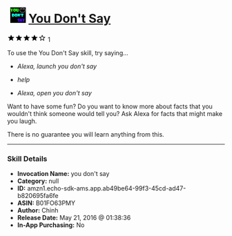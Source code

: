 # &nbsp;<img src="skill_icon" alt="You Don't Say icon" width="36"> [You Don't Say](http://alexa.amazon.com/#skills/amzn1.echo-sdk-ams.app.ab49be64-99f3-45cd-ad47-b820695fa6fe)
![4 stars](../../images/ic_star_black_18dp_1x.png)![4 stars](../../images/ic_star_black_18dp_1x.png)![4 stars](../../images/ic_star_black_18dp_1x.png)![4 stars](../../images/ic_star_black_18dp_1x.png)![4 stars](../../images/ic_star_border_black_18dp_1x.png) 1

To use the You Don't Say skill, try saying...

* *Alexa, launch you don't say*

* *help*

* *Alexa, open you don't say*

Want to have some fun? Do you want to know more about facts that you wouldn't think someone would tell you? Ask Alexa for facts that might make you laugh.

There is no guarantee you will learn anything from this.

***

### Skill Details

* **Invocation Name:** you don't say
* **Category:** null
* **ID:** amzn1.echo-sdk-ams.app.ab49be64-99f3-45cd-ad47-b820695fa6fe
* **ASIN:** B01FO63PMY
* **Author:** Chinh
* **Release Date:** May 21, 2016 @ 01:38:36
* **In-App Purchasing:** No
